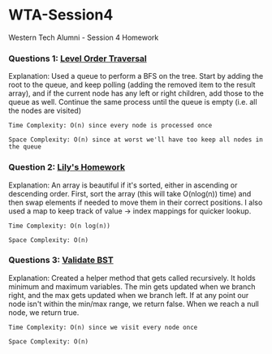 # WTA-Session4
Western Tech Alumni - Session 4 Homework


### Questions 1: [Level Order Traversal](https://www.hackerrank.com/challenges/tree-level-order-traversal/problem)

Explanation: Used a queue to perform a BFS on the tree. Start by adding the root to the queue, and keep polling (adding the removed item to the result array), and if the current node has any left or right children, add those to the queue as well. Continue the same process until the queue is empty (i.e. all the nodes are visited)
```
Time Complexity: O(n) since every node is processed once

Space Complexity: O(n) since at worst we'll have too keep all nodes in the queue
```


### Question 2: [Lily's Homework](https://www.hackerrank.com/challenges/lilys-homework/problem)

Explanation: An array is beautiful if it's sorted, either in ascending or descending order. First, sort the array (this will take O(nlog(n)) time) and then swap elements if needed to move them in their correct positions. I also used a map to keep track of value -> index mappings for quicker lookup.
```
Time Complexity: O(n log(n))

Space Complexity: O(n)
```


### Questions 3: [Validate BST](https://www.hackerrank.com/challenges/is-binary-search-tree/problem)

Explanation: Created a helper method that gets called recursively. It holds minimum and maximum variables. The min gets updated when we branch right, and the max gets updated when we branch left. If at any point our node isn't within the min/max range, we return false. When we reach a null node, we return true.
```
Time Complexity: O(n) since we visit every node once

Space Complexity: O(n) 
```
